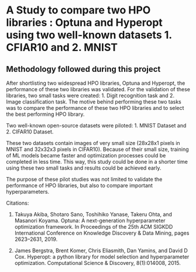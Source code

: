 # A Study to compare two HPO libraries : Optuna and Hyperopt using two well-known datasets 1. CFIAR10 and 2. MNIST

## Methodology followed during this project

After shortlisting two widespread HPO libraries, Optuna and Hyperopt, the performance of these two libraries was validated. For the validation of these libraries, two small tasks were created: 1. Digit recognition task and 2. Image classification task. The motive behind performing these two tasks was to compare the performance of these two HPO libraries and to select the best performing HPO library.

Two well-known open-source datasets were piloted: 1. MNIST Dataset and 2. CIFAR10 Dataset.

These two datasets contain images of very small size (28x28x1 pixels in MNIST and 32x32x3 pixels in CIFAR10). Because of their small size, training of ML models became faster and optimization processes could be completed in less time. This way, this study could be done in a shorter time using these two small tasks and results could be achieved early.

The purpose of these pilot studies was not limited to validate the performance of HPO libraries, but also to compare important hyperparameters.

Citations:

1. Takuya Akiba, Shotaro Sano, Toshihiko Yanase, Takeru Ohta, and Masanori Koyama. Optuna: A next-generation hyperparameter optimization framework. In Proceedings of the 25th ACM SIGKDD International Conference on Knowledge Discovery & Data Mining, pages 2623–2631, 2019.

2. James Bergstra, Brent Komer, Chris Eliasmith, Dan Yamins, and David D Cox. Hyperopt: a python library for model selection and hyperparameter optimization. Computational Science & Discovery, 8(1):014008, 2015.
